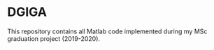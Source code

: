 # DGIGA
This repository contains all Matlab code implemented during my MSc graduation project (2019-2020).